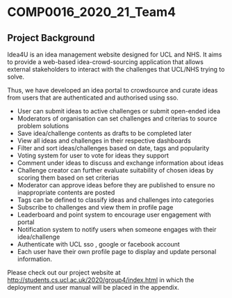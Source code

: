 # COMP0016_2020_21_Team4

## Project Background

Idea4U is an idea management website designed for UCL and NHS. It aims to provide a web-based idea-crowd-sourcing application that allows external stakeholders to interact with the challenges that UCL/NHS trying to solve.

Thus, we have developed an idea portal to crowdsource and curate ideas from users that are authenticated and authorised using sso.

- User can submit ideas to active challenges or submit open-ended idea
- Moderators of organisation can set challenges and criterias to source problem solutions
- Save idea/challenge contents as drafts to be completed later
- View all ideas and challenges in their respective dashboards
- Filter and sort ideas/challenges based on date, tags and popularity
- Voting system for user to vote for ideas they support
- Comment under ideas to discuss and exchange information about ideas
- Challenge creator can further evaluate suitability of chosen ideas by scoring them based on set criterias
- Moderator can approve ideas before they are published to ensure no inappropriate contents are posted
- Tags can be defined to classify ideas and challenges into categories
- Subscribe to challenges and view them in profile page
- Leaderboard and point system to encourage user engagement with portal
- Notification system to notify users when someone engages with their idea/challenge
- Authenticate with UCL sso , google or facebook account
- Each user have their own profile page to display and update personal information.

Please check out our project website at http://students.cs.ucl.ac.uk/2020/group4/index.html in which the deployment and user manual will be placed in the appendix.
